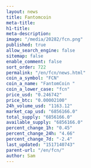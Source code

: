 ```yaml
---
layout: news
title: Fantomcoin
meta-title: 
h1-title: 
meta-description: 
image: "/media/20282/fcn.png"
published: true
allow_search_engine: false
sitemap: false
enable_comment: false
sort_order: 722
permalink: "/en/fcn/news.html"
coin_a_symbol: "FCN"
coin_a_name: "FantomCoin "
coin_a_lower_case: "fcn"
price_usd: "0.246742"
price_btc: "0.00002100"
24h_volume_usd: "1163.12"
market_cap_usd: "6856166.0"
total_supply: "6856166.0"
available_supply: "6856166.0"
percent_change_1h: "0.45"
percent_change_24h: "4.66"
percent_change_7d: "-2.4"
last_updated: "1517140743"
parent-url: "/en/fcn/"
author: Sam
---
```


